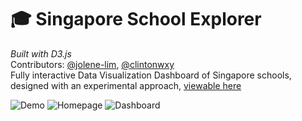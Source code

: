 # :mortar_board: Singapore School Explorer
_Built with D3.js_  
Contributors: [@jolene-lim](https://jolene-lim.github.io), [@clintonwxy](https://github.com/clintonwxy)  
Fully interactive Data Visualization Dashboard of Singapore schools, designed with an experimental approach, [viewable here](https://jolene-lim.github.io/singapore-school-explorer/)

![Demo](assets/image/sch_explorer_demo_mid.gif)
![Homepage](https://github.com/jolene-lim/singapore-school-explorer/blob/master/assets/image/home.PNG?raw=true)
![Dashboard](https://github.com/jolene-lim/singapore-school-explorer/blob/master/assets/image/dashboard.PNG?raw=true)